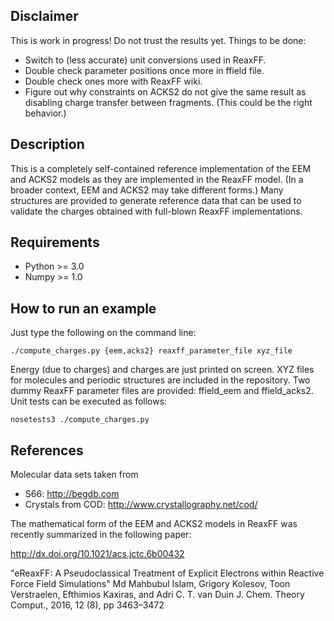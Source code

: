 Disclaimer
----------

This is work in progress! Do not trust the results yet. Things to be done:

- Switch to (less accurate) unit conversions used in ReaxFF.
- Double check parameter positions once more in ffield file.
- Double check ones more with ReaxFF wiki.
- Figure out why constraints on ACKS2 do not give the same result as disabling charge
  transfer between fragments. (This could be the right behavior.)


Description
-----------

This is a completely self-contained reference implementation of the EEM and ACKS2 models
as they are implemented in the ReaxFF model. (In a broader context, EEM and ACKS2 may take
different forms.) Many structures are provided to generate reference data that can be used
to validate the charges obtained with full-blown ReaxFF implementations.


Requirements
------------

* Python >= 3.0
* Numpy >= 1.0


How to run an example
---------------------

Just type the following on the command line:

    ./compute_charges.py {eem,acks2} reaxff_parameter_file xyz_file

Energy (due to charges) and charges are just printed on screen. XYZ files for molecules
and periodic structures are included in the repository. Two dummy ReaxFF parameter files
are provided: ffield_eem and ffield_acks2. Unit tests can be executed as follows:

    nosetests3 ./compute_charges.py


References
----------

Molecular data sets taken from

* S66: http://begdb.com
* Crystals from COD: http://www.crystallography.net/cod/

The mathematical form of the EEM and ACKS2 models in ReaxFF was recently summarized in the
following paper:

http://dx.doi.org/10.1021/acs.jctc.6b00432

"eReaxFF: A Pseudoclassical Treatment of Explicit Electrons within Reactive Force Field Simulations"
Md Mahbubul Islam, Grigory Kolesov, Toon Verstraelen, Efthimios Kaxiras, and Adri C. T. van Duin
J. Chem. Theory Comput., 2016, 12 (8), pp 3463–3472

